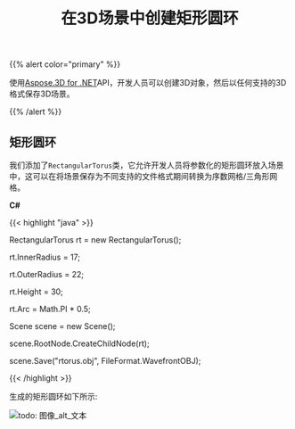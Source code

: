 ﻿---
title: 在3D场景中创建矩形圆环
type: docs
weight: 50
url: /zh/net/create-rectangular-torus-in-3d-scene/
description: 使用Aspose.3D for .NET API，开发人员可以创建3D对象，然后以任何支持的3D格式保存3D场景。
---
{{% alert color="primary" %}} 

使用[Aspose.3D for .NET](https://products.aspose.com/3d/net/)API，开发人员可以创建3D对象，然后以任何支持的3D格式保存3D场景。

{{% /alert %}} 
## **矩形圆环**
我们添加了`RectangularTorus`类，它允许开发人员将参数化的矩形圆环放入场景中，这可以在将场景保存为不同支持的文件格式期间转换为序数网格/三角形网格。

**C#**

{{< highlight "java" >}}

 RectangularTorus rt = new RectangularTorus();

rt.InnerRadius = 17;

rt.OuterRadius = 22;

rt.Height = 30;

rt.Arc = Math.PI * 0.5;

Scene scene = new Scene();

scene.RootNode.CreateChildNode(rt);

scene.Save("rtorus.obj", FileFormat.WavefrontOBJ);

{{< /highlight >}}

生成的矩形圆环如下所示:

![todo: 图像_alt_文本](create-rectangular-torus-in-3d-scene_1.png)
